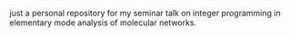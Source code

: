 just a personal repository for my seminar talk on integer programming in elementary mode analysis of molecular networks.
